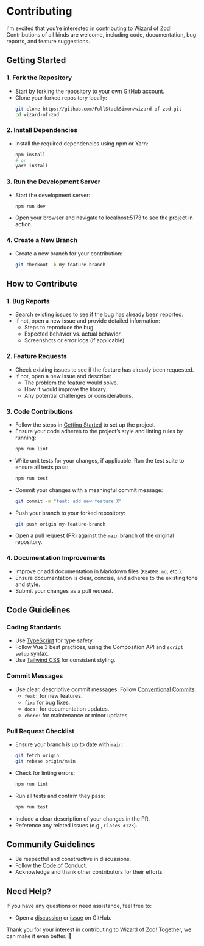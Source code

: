 # Contributing

I'm excited that you’re interested in contributing to Wizard of Zod! Contributions of all kinds are welcome, including code, documentation, bug reports, and feature suggestions.

## Getting Started

### 1. Fork the Repository
- Start by forking the repository to your own GitHub account.
- Clone your forked repository locally:
  ```bash
  git clone https://github.com/FullStackSimon/wizard-of-zod.git
  cd wizard-of-zod
  ```

### 2. Install Dependencies
- Install the required dependencies using npm or Yarn:
  ```bash
  npm install
  # or
  yarn install
  ```

### 3. Run the Development Server
- Start the development server:
  ```bash
  npm run dev
  ```
- Open your browser and navigate to localhost:5173 to see the project in action.

### 4. Create a New Branch
- Create a new branch for your contribution:
  ```bash
  git checkout -b my-feature-branch
  ```

## How to Contribute

### 1. Bug Reports
- Search existing issues to see if the bug has already been reported.
- If not, open a new issue and provide detailed information:
  - Steps to reproduce the bug.
  - Expected behavior vs. actual behavior.
  - Screenshots or error logs (if applicable).

### 2. Feature Requests
- Check existing issues to see if the feature has already been requested.
- If not, open a new issue and describe:
  - The problem the feature would solve.
  - How it would improve the library.
  - Any potential challenges or considerations.

### 3. Code Contributions
- Follow the steps in [Getting Started](./getting-started) to set up the project.
- Ensure your code adheres to the project’s style and linting rules by running:
  ```bash
  npm run lint
  ```
- Write unit tests for your changes, if applicable. Run the test suite to ensure all tests pass:
  ```bash
  npm run test
  ```
- Commit your changes with a meaningful commit message:
  ```bash
  git commit -m "feat: add new feature X"
  ```
- Push your branch to your forked repository:
  ```bash
  git push origin my-feature-branch
  ```
- Open a pull request (PR) against the `main` branch of the original repository.

### 4. Documentation Improvements
- Improve or add documentation in Markdown files (`README.md`, etc.).
- Ensure documentation is clear, concise, and adheres to the existing tone and style.
- Submit your changes as a pull request.

## Code Guidelines

### Coding Standards
- Use [TypeScript](https://www.typescriptlang.org/) for type safety.
- Follow Vue 3 best practices, using the Composition API and `script setup` syntax.
- Use [Tailwind CSS](https://tailwindcss.com/) for consistent styling.

### Commit Messages
- Use clear, descriptive commit messages. Follow [Conventional Commits](https://www.conventionalcommits.org/en/v1.0.0/):
  - `feat:` for new features.
  - `fix:` for bug fixes.
  - `docs:` for documentation updates.
  - `chore:` for maintenance or minor updates.

### Pull Request Checklist
- Ensure your branch is up to date with `main`:
  ```bash
  git fetch origin
  git rebase origin/main
  ```
- Check for linting errors:
  ```bash
  npm run lint
  ```
- Run all tests and confirm they pass:
  ```bash
  npm run test
  ```
- Include a clear description of your changes in the PR.
- Reference any related issues (e.g., `Closes #123`).

## Community Guidelines

- Be respectful and constructive in discussions.
- Follow the [Code of Conduct](../other/code-of-conduct.html).
- Acknowledge and thank other contributors for their efforts.

## Need Help?

If you have any questions or need assistance, feel free to:
- Open a [discussion](https://github.com/FullStackSimon/wizard-of-zod/discussions) or [issue](https://github.com/FullStackSimon/wizard-of-zod/issues) on GitHub.

Thank you for your interest in contributing to Wizard of Zod! Together, we can make it even better. 🚀

